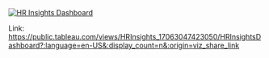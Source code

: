 <div class='tableauPlaceholder' id='viz1706649851240' style='position: relative'><noscript><a href='#'><img alt='HR Insights Dashboard ' src='https:&#47;&#47;public.tableau.com&#47;static&#47;images&#47;HR&#47;HRInsights_17063047423050&#47;HRInsightsDashboard&#47;1_rss.png' style='border: none' /></a></noscript><object class='tableauViz'  style='display:none;'><param name='host_url' value='https%3A%2F%2Fpublic.tableau.com%2F' /> <param name='embed_code_version' value='3' /> <param name='site_root' value='' /><param name='name' value='HRInsights_17063047423050&#47;HRInsightsDashboard' /><param name='tabs' value='no' /><param name='toolbar' value='yes' /><param name='static_image' value='https:&#47;&#47;public.tableau.com&#47;static&#47;images&#47;HR&#47;HRInsights_17063047423050&#47;HRInsightsDashboard&#47;1.png' /> <param name='animate_transition' value='yes' /><param name='display_static_image' value='yes' /><param name='display_spinner' value='yes' /><param name='display_overlay' value='yes' /><param name='display_count' value='yes' /><param name='language' value='en-US' /></object></div>                <script type='text/javascript'>                    var divElement = document.getElementById('viz1706649851240');                    var vizElement = divElement.getElementsByTagName('object')[0];                    if ( divElement.offsetWidth > 800 ) { vizElement.style.width='1580px';vizElement.style.height='927px';} else if ( divElement.offsetWidth > 500 ) { vizElement.style.width='1580px';vizElement.style.height='927px';} else { vizElement.style.width='100%';vizElement.style.height='2477px';}                     var scriptElement = document.createElement('script');                    scriptElement.src = 'https://public.tableau.com/javascripts/api/viz_v1.js';                    vizElement.parentNode.insertBefore(scriptElement, vizElement);                </script>



Link: https://public.tableau.com/views/HRInsights_17063047423050/HRInsightsDashboard?:language=en-US&:display_count=n&:origin=viz_share_link
